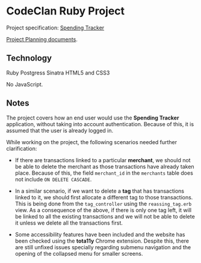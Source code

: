 # CodeClan Ruby Project

Project specification: [Spending Tracker](Spending_tracker.md)

[Project Planning documents](./planning/planning_diagrams.md).

## Technology

Ruby
Postgress
Sinatra
HTML5 and CSS3

No JavaScript.

## Notes

The project covers how an end user would use the **Spending Tracker** application, without taking into account authentication. Because of this, it is assumed that the user is already logged in.

While working on the project, the following scenarios needed further clarification:

* If there are transactions linked to a particular **merchant**, we should not be able to delete the merchant as those transactions have already taken place.
Because of this, the field `merchant_id` in the `merchants` table does not include `ON DELETE CASCADE`.

* In a similar scenario, if we want to delete a **tag** that has transactions linked to it, we should first allocate a different tag to those transactions.
This is being done from the `tag_controller` using the `reassing_tag.erb` view.
As a consequence of the above, if there is only one tag left, it will be linked to all the existing transactions and we will not be able to delete it unless we delete all the transactions first.

* Some accessibility features have been included and the website has been checked using the **tota11y** Chrome extension.
Despite this, there are still unfixed issues specially regarding submenu navigation and the opening of the collapsed menu for smaller screens.
